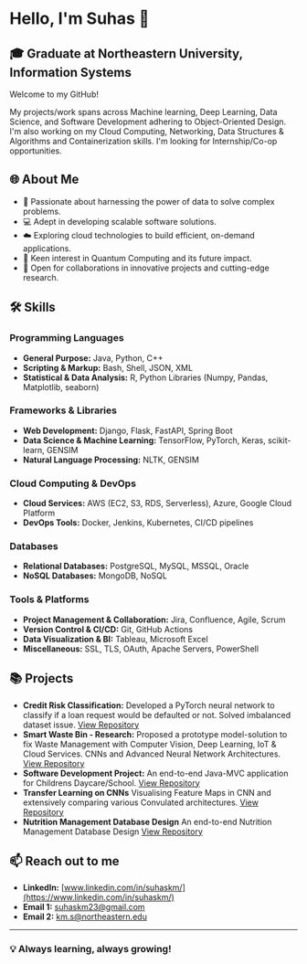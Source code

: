 # Hello, I'm Suhas 👋

## 🎓 Graduate at Northeastern University, Information Systems

Welcome to my GitHub! 

My projects/work spans across Machine learning, Deep Learning, Data Science, and Software Development adhering to Object-Oriented Design. I'm also working on my Cloud Computing, Networking, Data Structures & Algorithms and Containerization skills. I'm looking for Internship/Co-op opportunities.

## 🌐 About Me

- 🧠 Passionate about harnessing the power of data to solve complex problems.
- 💻 Adept in developing scalable software solutions.
- ☁️ Exploring cloud technologies to build efficient, on-demand applications.
- 🌟 Keen interest in Quantum Computing and its future impact.
- 🤝 Open for collaborations in innovative projects and cutting-edge research.

## 🛠️ Skills

### Programming Languages
- **General Purpose:** Java, Python, C++
- **Scripting & Markup:** Bash, Shell, JSON, XML
- **Statistical & Data Analysis:** R, Python Libraries (Numpy, Pandas, Matplotlib, seaborn)

### Frameworks & Libraries
- **Web Development:** Django, Flask, FastAPI, Spring Boot
- **Data Science & Machine Learning:** TensorFlow, PyTorch, Keras, scikit-learn, GENSIM
- **Natural Language Processing:** NLTK, GENSIM

### Cloud Computing & DevOps
- **Cloud Services:** AWS (EC2, S3, RDS, Serverless), Azure, Google Cloud Platform
- **DevOps Tools:** Docker, Jenkins, Kubernetes, CI/CD pipelines

### Databases
- **Relational Databases:** PostgreSQL, MySQL, MSSQL, Oracle
- **NoSQL Databases:** MongoDB, NoSQL

### Tools & Platforms
- **Project Management & Collaboration:** Jira, Confluence, Agile, Scrum
- **Version Control & CI/CD:** Git, GitHub Actions
- **Data Visualization & BI:** Tableau, Microsoft Excel
- **Miscellaneous:** SSL, TLS, OAuth, Apache Servers, PowerShell


## 📚 Projects

- **Credit Risk Classification:** Developed a PyTorch neural network to classify if a loan request would be defaulted or not. Solved imbalanced dataset issue. [View Repository](https://github.com/suhaskm-neu/Credit-Risk-Classification-Model)
- **Smart Waste Bin - Research:** Proposed a prototype model-solution to fix Waste Management with Computer Vision, Deep Learning, IoT & Cloud Services. CNNs and Advanced Neural Network Architectures. [View Repository](https://github.com/suhaskm-neu/Waste-Management-in-Urban-Localities)
- **Software Development Project:** An end-to-end Java-MVC application for Childrens Daycare/School. [View Repository](https://github.com/suhaskm-neu/Children-Daycare)
- **Transfer Learning on CNNs** Visualising Feature Maps in CNN and extensively comparing various Convulated architectures. [View Repository](https://github.com/suhaskm-neu/Transfer-Learning-CNN)
- **Nutrition Management Database Design** An end-to-end Nutrition Management Database Design [View Repository](https://github.com/suhaskm-neu/Nutrition-Management)
## 📫 Reach out to me

- **LinkedIn:** [www.linkedin.com/in/suhaskm/](https://www.linkedin.com/in/suhaskm/)
- **Email 1:** suhaskm23@gmail.com
- **Email 2:** km.s@northeastern.edu

---

### 💡 Always learning, always growing!

